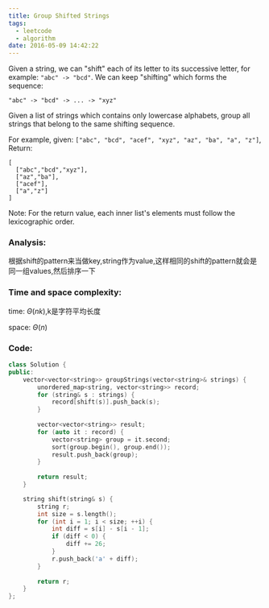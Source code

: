 ```yaml
---
title: Group Shifted Strings
tags:
  - leetcode
  - algorithm
date: 2016-05-09 14:42:22
---
```

>
Given a string, we can "shift" each of its letter to its successive letter, for example: `"abc" -> "bcd"`. We can keep "shifting" which forms the sequence:
>
```
"abc" -> "bcd" -> ... -> "xyz"
```
>
Given a list of strings which contains only lowercase alphabets, group all strings that belong to the same shifting sequence.

For example, given: `["abc", "bcd", "acef", "xyz", "az", "ba", "a", "z"]`, 
Return:
>
```
[
  ["abc","bcd","xyz"],
  ["az","ba"],
  ["acef"],
  ["a","z"]
]
```
>
Note: For the return value, each inner list's elements must follow the lexicographic order.
>

### Analysis:
根据shift的pattern来当做key,string作为value,这样相同的shift的pattern就会是同一组values,然后排序一下
### Time and space complexity:
time: $\Theta (nk)$,k是字符平均长度

space: $\Theta (n)$
### Code:
```cpp
class Solution {
public:
    vector<vector<string>> groupStrings(vector<string>& strings) {
        unordered_map<string, vector<string>> record;
        for (string& s : strings) {
            record[shift(s)].push_back(s);
        }
        
        vector<vector<string>> result;
        for (auto it : record) {
            vector<string> group = it.second;
            sort(group.begin(), group.end());
            result.push_back(group);
        }
        
        return result;
    }

    string shift(string& s) {
        string r;
        int size = s.length();
        for (int i = 1; i < size; ++i) {
            int diff = s[i] - s[i - 1];
            if (diff < 0) {
                diff += 26;
            }
            r.push_back('a' + diff);
        }
        
        return r;
    }
};
```
